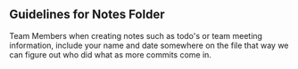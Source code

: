 ## Guidelines for Notes Folder
Team Members when creating notes such as todo's or team meeting information, include your name and date somewhere on the file that way we can figure out who did what as more commits come in.